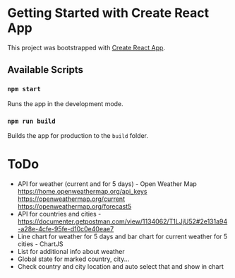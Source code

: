 # Getting Started with Create React App

This project was bootstrapped with [Create React App](https://github.com/facebook/create-react-app).

## Available Scripts

### `npm start`

Runs the app in the development mode.

### `npm run build`

Builds the app for production to the `build` folder.

# ToDo

- API for weather (current and for 5 days) - Open Weather Map
  https://home.openweathermap.org/api_keys
  https://openweathermap.org/current
  https://openweathermap.org/forecast5
- API for countries and cities - https://documenter.getpostman.com/view/1134062/T1LJjU52#2e131a94-a28e-4cfe-95fe-d10c0e40eae7
- Line chart for weather for 5 days and bar chart for current weather for 5 cities - ChartJS
- List for additional info about weather
- Global state for marked country, city...
- Check country and city location and auto select that and show in chart
